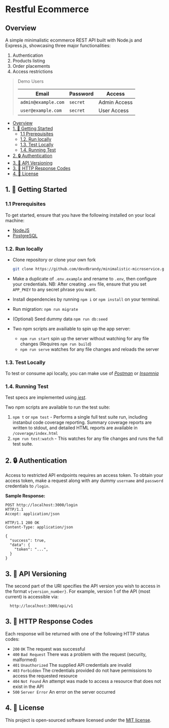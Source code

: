 # Restful Ecommerce

## Overview

A simple minimalistic ecommerce REST API built with Node.js and Express.js, showcasing three major functionalities:

1. Authentication
2. Products listing
3. Order placements
4. Access restrictions

> Demo Users
>
> | Email               | Password | Access       |
> | ------------------- | -------- | ------------ |
> | `admin@example.com` | `secret` | Admin Access |
> | `user@example.com`  | `secret` | User Access  |

<!-- TOC depthFrom:2 -->

- [Overview](#overview)
- [1. :rocket: Getting Started](#1-rocket-getting-started)
  - [1.1 Prerequisites](#11-prerequisites)
  - [1.2. Run locally](#12-run-locally)
  - [1.3. Test Locally](#13-test-locally)
  - [1.4. Running Test](#14-running-test)
- [2. :lock: Authentication](#2-lock-authentication)
- [3. :bookmark: API Versioning](#3-bookmark-api-versioning)
- [3. :green_heart: HTTP Response Codes](#3-green_heart-http-response-codes)
- [4. :pencil: License](#4-pencil-license)

<!-- /TOC -->

## 1. :rocket: Getting Started

### 1.1 Prerequisites

To get started, ensure that you have the following installed on your local machine:

- [NodeJS](https://nodejs.org/en/download/)
- [PostgreSQL](https://www.postgresql.org/download/)

### 1.2. Run locally

- Clone repository or clone your own fork

  ```bash
  git clone https://github.com/devdbrandy/minimalistic-microservice.git
  ```

- Make a duplicate of `.env.example` and rename to `.env`, then configure your credentials.
  NB: After creating `.env` file, ensure that you set `APP_PKEY` to any secret phrase you want.
- Install dependencies by running `npm i` or `npm install` on your terminal.
- Run migration: `npm run migrate`
- (Optional) Seed dummy data `npm run db:seed`
- Two npm scripts are availiable to spin up the app server:
  - `npm run start` spin up the server without watching for any file changes (Requires `npm run build`)
  - `npm run serve` watches for any file changes and reloads the server

### 1.3. Test Locally

To test or consume api locally, you can make use of [_Postman_](https://www.getpostman.com) or [_Insomnia_](https://insomnia.rest/download/)

### 1.4. Running Test

Test specs are implemented using [_jest_](https://jestjs.io).

Two npm scripts are available to run the test suite:

1. `npm t` or `npm test` - Performs a single full test suite run, including instanbul code coverage reporting. Summary coverage reports are written to stdout, and detailed HTML reports are available in `/coverage/index.html`
2. `npm run test:watch` - This watches for any file changes and runs the full test suite.

## 2. :lock: Authentication

Access to restricted API endpoints requires an access token. To obtain your access token, make a request along with any dummy `username` and `password` credentials to `/login`.

**Sample Response:**

```http
POST http://localhost:3000/login
HTTP/1.1
Accept: application/json

HTTP/1.1 200 OK
Content-Type: application/json

{
  "success": true,
  "data": {
    "token": "...",
  }
}
```

## 3. :bookmark: API Versioning

The second part of the URI specifies the API version you wish to access in the format `v{version_number}`.
For example, version 1 of the API (most current) is accessible via:

```http
  http://localhost:3000/api/v1
```

## 3. :green_heart: HTTP Response Codes

Each response will be returned with one of the following HTTP status codes:

- `200` `OK` The request was successful
- `400` `Bad Request` There was a problem with the request (security, malformed)
- `401` `Unauthorized` The supplied API credentials are invalid
- `403` `Forbidden` The credentials provided do not have permissions to access the requested resource
- `404` `Not Found` An attempt was made to access a resource that does not exist in the API
- `500` `Server Error` An error on the server occurred

## 4. :pencil: License

This project is open-sourced software licensed under the [MIT license](https://opensource.org/licenses/MIT).
